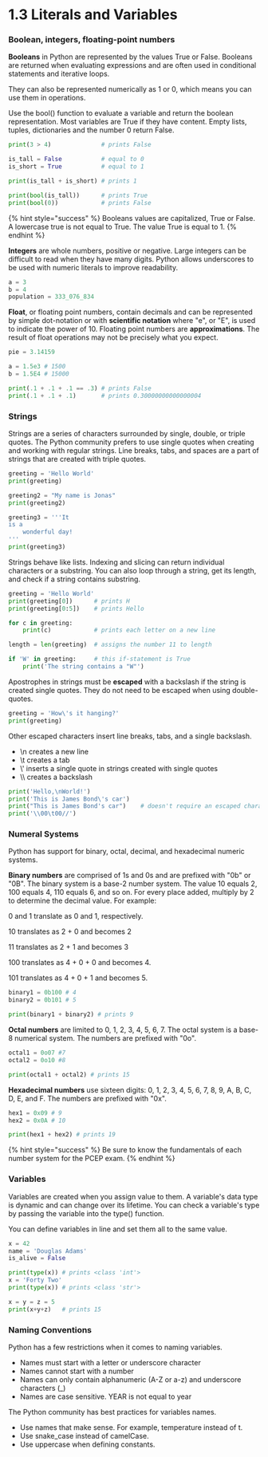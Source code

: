 # 1.3 Literals and Variables

### Boolean, integers, floating-point numbers

**Booleans** in Python are represented by the values True or False. Booleans are returned when evaluating expressions and are often used in conditional statements and iterative loops.

They can also be represented numerically as 1 or 0, which means you can use them in operations.

Use the bool() function to evaluate a variable and return the boolean representation. Most variables are True if they have content. Empty lists, tuples, dictionaries and the number 0 return False.

```python
print(3 > 4)              # prints False

is_tall = False           # equal to 0
is_short = True           # equal to 1

print(is_tall + is_short) # prints 1

print(bool(is_tall))      # prints True
print(bool(0))            # prints False
```

{% hint style="success" %}
Booleans values are capitalized, True or False. A lowercase true is not equal to True. The value True is equal to 1.
{% endhint %}

**Integers** are whole numbers, positive or negative. Large integers can be difficult to read when they have many digits. Python allows underscores to be used with numeric literals to improve readability.

```python
a = 3
b = 4
population = 333_076_834
```

**Float**, or floating point numbers, contain decimals and can be represented by simple dot-notation or with **scientific notation** where "e", or "E", is used to indicate the power of 10. Floating point numbers are **approximations**. The result of float operations may not be precisely what you expect.

```python
pie = 3.14159

a = 1.5e3 # 1500
b = 1.5E4 # 15000

print(.1 + .1 + .1 == .3) # prints False
print(.1 + .1 + .1)       # prints 0.30000000000000004
```

### Strings

Strings are a series of characters surrounded by single, double, or triple quotes. The Python community prefers to use single quotes when creating and working with regular strings. Line breaks, tabs, and spaces are a part of strings that are created with triple quotes.

```python
greeting = 'Hello World'
print(greeting)

greeting2 = "My name is Jonas"
print(greeting2)

greeting3 = '''It
is a
    wonderful day!
'''
print(greeting3)
```

Strings behave like lists. Indexing and slicing can return individual characters or a substring. You can also loop through a string, get its length, and check if a string contains substring.

```python
greeting = 'Hello World'
print(greeting[0])      # prints H
print(greeting[0:5])    # prints Hello

for c in greeting:
    print(c)            # prints each letter on a new line

length = len(greeting)  # assigns the number 11 to length

if 'W' in greeting:     # this if-statement is True
    print('The string contains a "W"')
```

Apostrophes in strings must be **escaped** with a backslash if the string is created single quotes. They do not need to be escaped when using double-quotes.

```python
greeting = 'How\'s it hanging?'
print(greeting)
```

Other escaped characters insert line breaks, tabs, and a single backslash.

* \n creates a new line
* \t creates a tab
* \\' inserts a single quote in strings created with single quotes
* \\\ creates a backslash

```python
print('Hello,\nWorld!')
print('This is James Bond\'s car')
print("This is James Bond's car")    # doesn't require an escaped character
print('\\00\t00//')
```

### Numeral Systems

Python has support for binary, octal, decimal, and hexadecimal numeric systems.

**Binary numbers** are comprised of 1s and 0s and are prefixed with "0b" or "0B". The binary system is a base-2 number system. The value 10 equals 2, 100 equals 4, 110 equals 6, and so on. For every place added, multiply by 2 to determine the decimal value. For example:

0 and 1 translate as 0 and 1, respectively.

10 translates as 2 + 0 and becomes 2

11 translates as 2 + 1 and becomes 3

100 translates as 4 + 0 + 0 and becomes 4.

101 translates as 4 + 0 + 1 and becomes 5.

```python
binary1 = 0b100 # 4
binary2 = 0b101 # 5

print(binary1 + binary2) # prints 9
```

**Octal numbers** are limited to 0, 1, 2, 3, 4, 5, 6, 7. The octal system is a base-8 numerical system. The numbers are prefixed with "0o".

```python
octal1 = 0o07 #7
octal2 = 0o10 #8

print(octal1 + octal2) # prints 15
```

**Hexadecimal numbers** use sixteen digits: 0, 1, 2, 3, 4, 5, 6, 7, 8, 9, A, B, C, D, E, and F. The numbers are prefixed with "0x".

```python
hex1 = 0x09 # 9
hex2 = 0x0A # 10

print(hex1 + hex2) # prints 19
```

{% hint style="success" %}
Be sure to know the fundamentals of each number system for the PCEP exam.
{% endhint %}

### Variables

Variables are created when you assign value to them. A variable's data type is dynamic and can change over its lifetime. You can check a variable's type by passing the variable into the type() function.

You can define variables in line and set them all to the same value.

```python
x = 42
name = 'Douglas Adams'
is_alive = False

print(type(x)) # prints <class 'int'>
x = 'Forty Two'
print(type(x)) # prints <class 'str'>

x = y = z = 5
print(x+y+z)   # prints 15
```

### Naming Conventions

Python has a few restrictions when it comes to naming variables.

* Names must start with a letter or underscore character
* Names cannot start with a number
* Names can only contain alphanumeric (A-Z or a-z) and underscore characters (\_)
* Names are case sensitive. YEAR is not equal to year

The Python community has best practices for variables names.

* Use names that make sense. For example, temperature instead of t.
* Use snake\_case instead of camelCase.
* Use uppercase when defining constants.
